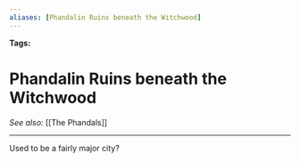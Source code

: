```yaml
---
aliases: [Phandalin Ruins beneath the Witchwood]
---
```


**Tags:** 
# Phandalin Ruins beneath the Witchwood
*See also:* [[The Phandals]]
___
Used to be a fairly major city?